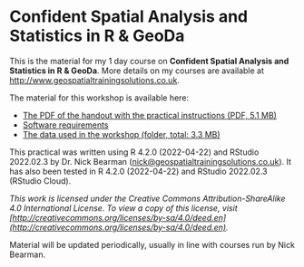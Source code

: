 # Confident Spatial Analysis and Statistics in R & GeoDa

This is the material for my 1 day course on **Confident Spatial Analysis and Statistics in R & GeoDa**. More details on my courses are available at http://www.geospatialtrainingsolutions.co.uk. 

The material for this workshop is available here:  
- [The PDF of the handout with the practical instructions (PDF, 5.1 MB)](https://github.com/nickbearman/confident-spatial-analysis/releases/download/v6.0/confident-spatial-analysis.pdf)  
- [Software requirements](https://github.com/nickbearman/confident-spatial-analysis/blob/master/software-requirements.txt)  
- [The data used in the workshop (folder, total: 3.3 MB)](https://github.com/nickbearman/intermediate-r-spatial-analysis/tree/master/data)

This practical was written using R 4.2.0 (2022-04-22) and RStudio 2022.02.3 by Dr. Nick Bearman ([nick@geospatialtrainingsolutions.co.uk](mailto:nick@geospatialtrainingsolutions.co.uk)). It has also been tested in R 4.2.0 (2022-04-22) and RStudio 2022.02.3 (RStudio Cloud).

*This work is licensed under the Creative Commons Attribution-ShareAlike 4.0 International License. To view a copy of this license, visit [http://creativecommons.org/licenses/by-sa/4.0/deed.en](http://creativecommons.org/licenses/by-sa/4.0/deed.en).*

Material will be updated periodically, usually in line with courses run by Nick Bearman. 
